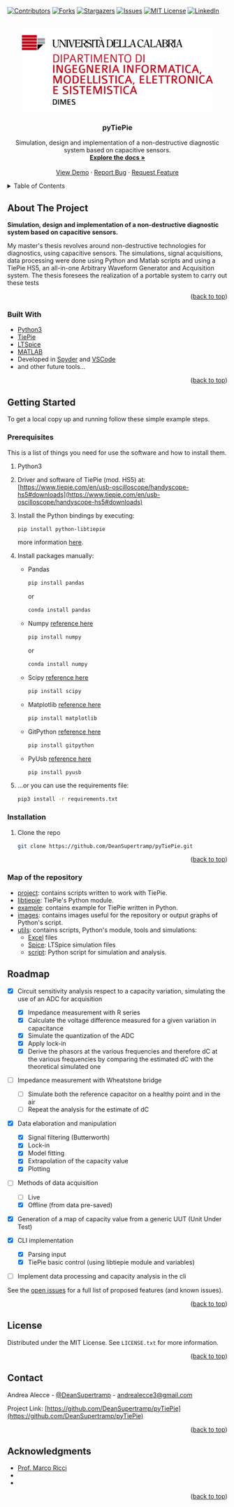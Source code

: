 <div id="top"></div>
<!--
*** Thanks for checking out the Best-README-Template. If you have a suggestion
*** that would make this better, please fork the repo and create a pull request
*** or simply open an issue with the tag "enhancement".
*** Don't forget to give the project a star!
*** Thanks again! Now go create something AMAZING! :D
-->



<!-- PROJECT SHIELDS -->
<!--
*** I'm using markdown "reference style" links for readability.
*** Reference links are enclosed in brackets [ ] instead of parentheses ( ).
*** See the bottom of this document for the declaration of the reference variables
*** for contributors-url, forks-url, etc. This is an optional, concise syntax you may use.
*** https://www.markdownguide.org/basic-syntax/#reference-style-links
-->
[![Contributors][contributors-shield]][contributors-url]
[![Forks][forks-shield]][forks-url]
[![Stargazers][stars-shield]][stars-url]
[![Issues][issues-shield]][issues-url]
[![MIT License][license-shield]][license-url]
[![LinkedIn][linkedin-shield]][linkedin-url]



<!-- PROJECT LOGO -->
<br />
<div align="center">
  <a href="https://github.com/DeanSupertramp/pyTiePie">
    <img src="images/logo_dimes.png" alt="Logo" width="438" height="192">
  </a>

<h3 align="center">pyTiePie</h3>

  <p align="center">
Simulation, design and implementation of a non-destructive diagnostic system based on capacitive sensors.
    <br />
    <a href="https://github.com/DeanSupertramp/pyTiePie"><strong>Explore the docs »</strong></a>
    <br />
    <br />
    <a href="https://github.com/DeanSupertramp/pyTiePie">View Demo</a>
    ·
    <a href="https://github.com/DeanSupertramp/pyTiePie/issues">Report Bug</a>
    ·
    <a href="https://github.com/DeanSupertramp/pyTiePie/issues">Request Feature</a>
  </p>
</div>



<!-- TABLE OF CONTENTS -->
<details>
  <summary>Table of Contents</summary>
  <ol>
    <li>
      <a href="#about-the-project">About The Project</a>
      <ul>
        <li><a href="#built-with">Built With</a></li>
      </ul>
    </li>
    <li>
      <a href="#getting-started">Getting Started</a>
      <ul>
        <li><a href="#prerequisites">Prerequisites</a></li>
        <li><a href="#installation">Installation</a></li>
      </ul>
    </li>
    <li><a href="#roadmap">Roadmap</a></li>
    <li><a href="#license">License</a></li>
    <li><a href="#contact">Contact</a></li>
    <li><a href="#acknowledgments">Acknowledgments</a></li>
  </ol>
</details>



<!-- ABOUT THE PROJECT -->
## About The Project

<!-- 
[![Product Name Screen Shot][product-screenshot]](https://example.com) -->

<!-- Here's a blank template to get started: To avoid retyping too much info. Do a search and replace with your text editor for the following: `DeanSupertramp`, `pyTiePie`, `DeanSupertramp`, `andrea-alecce`, `gmail`, `andrealecce3`, `project_title`, `project_description` -->

**Simulation, design and implementation of a non-destructive diagnostic system based on capacitive sensors.**

My master's thesis revolves around non-destructive technologies for diagnostics, using capacitive sensors. The simulations, signal acquisitions, data processing were done using Python and Matlab scripts and using a TiePie HS5, an all-in-one Arbitrary Waveform Generator and Acquisition system. The thesis foresees the realization of a portable system to carry out these tests
<p align="right">(<a href="#top">back to top</a>)</p>

### Built With
* [Python3](https://www.python.org/)
* [TiePie](https://www.tiepie.com/en)
* [LTSpice](https://www.analog.com/en/design-center/design-tools-and-calculators/ltspice-simulator.html)
* [MATLAB](https://mathworks.com/products/matlab.html)
* Developed in [Spyder](https://www.spyder-ide.org/) and [VSCode](https://code.visualstudio.com/)
* and other future tools...
<p align="right">(<a href="#top">back to top</a>)</p>

<!-- GETTING STARTED -->
## Getting Started
To get a local copy up and running follow these simple example steps.

### Prerequisites
This is a list of things you need for use the software and how to install them.
1. Python3
2. Driver and software of TiePie (mod. HS5) at: [https://www.tiepie.com/en/usb-oscilloscope/handyscope-hs5#downloads](https://www.tiepie.com/en/usb-oscilloscope/handyscope-hs5#downloads)
3. Install the Python bindings by executing: 
    ```sh
    pip install python-libtiepie
    ```
    more information [here](https://www.tiepie.com/en/libtiepie-sdk/python).

4. Install packages manually:
    * Pandas
      ```sh
      pip install pandas
      ```
      or
      ```sh
      conda install pandas
      ```
    * Numpy [reference here](https://numpy.org/install/)
      ```sh
      pip install numpy
      ```
      or
      ```sh
      conda install numpy
      ```
    * Scipy [reference here](https://scipy.org/install/)
      ```sh
      pip install scipy
      ```
    * Matplotlib [reference here](https://matplotlib.org/stable/users/installing/index.html)
      ```sh
      pip install matplotlib
      ```
    * GitPython [reference here](https://gitpython.readthedocs.io/en/stable/)
      ```sh
      pip install gitpython
      ```
    * PyUsb [reference here](https://pypi.org/project/pyusb/)
      ```sh
      pip install pyusb
      ```
5. ...or you can use the requirements file:
    ```sh
    pip3 install -r requirements.txt
    ```

### Installation
1. Clone the repo
   ```sh
   git clone https://github.com/DeanSupertramp/pyTiePie.git
   ```
<p align="right">(<a href="#top">back to top</a>)</p>

### Map of the repository
* [project](https://github.com/DeanSupertramp/pyTiePie/tree/main/project): contains scripts written to work with TiePie.
* [libtiepie](https://github.com/DeanSupertramp/pyTiePie/tree/main/libtiepie): TiePie's Python module.
* [example](https://github.com/DeanSupertramp/pyTiePie/tree/main/examples): contains example for TiePie written in Python.
* [images](https://github.com/DeanSupertramp/pyTiePie/tree/main/images): contains images useful for the repository or output graphs of Python's script.
* [utils](https://github.com/DeanSupertramp/pyTiePie/tree/main/utils): contains scripts, Python's module, tools and simulations:
  * [Excel](https://github.com/DeanSupertramp/pyTiePie/tree/main/utils/Excell) files
  * [Spice](https://github.com/DeanSupertramp/pyTiePie/tree/main/utils/Spice_Circuit): LTSpice simulation files
  * [script](https://github.com/DeanSupertramp/pyTiePie/tree/main/utils/script): Python script for simulation and analysis.  

<!-- USAGE EXAMPLES -->
<!-- ## Usage

Use this space to show useful examples of how a project can be used. Additional screenshots, code examples and demos work well in this space. You may also link to more resources.

_For more examples, please refer to the [Documentation](https://example.com)_

<p align="right">(<a href="#top">back to top</a>)</p>
 -->


<!-- ROADMAP -->
## Roadmap
- [x] Circuit sensitivity analysis respect to a capacity variation, simulating the use of an ADC for acquisition
  - [x] Impedance measurement with R series
  - [x] Calculate the voltage difference measured for a given variation in capacitance
  - [x] Simulate the quantization of the ADC
  - [x] Apply lock-in
  - [x] Derive the phasors at the various frequencies and therefore dC at the various frequencies by comparing the estimated dC with the theoretical simulated one
- [ ] Impedance measurement with Wheatstone bridge
  - [ ] Simulate both the reference capacitor on a healthy point and in the air
  - [ ] Repeat the analysis for the estimate of dC
- [x] Data elaboration and manipulation 
  - [x] Signal filtering (Butterworth)
  - [x] Lock-in
  - [x] Model fitting
  - [x] Extrapolation of the capacity value
  - [x] Plotting
- [ ] Methods of data acquisition
  - [ ] Live
  - [x] Offline (from data pre-saved)
- [x] Generation of a map of capacity value from a generic UUT (Unit Under Test)
- [x] CLI implementation
  - [x] Parsing input
  - [x] TiePie basic control (using libtiepie module and variables)
- [ ] Implement data processing and capacity analysis in the cli



See the [open issues](https://github.com/DeanSupertramp/pyTiePie/issues) for a full list of proposed features (and known issues).

<p align="right">(<a href="#top">back to top</a>)</p>



<!-- CONTRIBUTING -->
<!-- ## Contributing

Contributions are what make the open source community such an amazing place to learn, inspire, and create. Any contributions you make are **greatly appreciated**.

If you have a suggestion that would make this better, please fork the repo and create a pull request. You can also simply open an issue with the tag "enhancement".
Don't forget to give the project a star! Thanks again!

1. Fork the Project
2. Create your Feature Branch (`git checkout -b feature/AmazingFeature`)
3. Commit your Changes (`git commit -m 'Add some AmazingFeature'`)
4. Push to the Branch (`git push origin feature/AmazingFeature`)
5. Open a Pull Request

<p align="right">(<a href="#top">back to top</a>)</p>
 -->


<!-- LICENSE -->
## License

Distributed under the MIT License. See `LICENSE.txt` for more information.

<p align="right">(<a href="#top">back to top</a>)</p>



<!-- CONTACT -->
## Contact

Andrea Alecce - [@DeanSupertramp](https://twitter.com/DeanSupertramp) - andrealecce3@gmail.com

Project Link: [https://github.com/DeanSupertramp/pyTiePie](https://github.com/DeanSupertramp/pyTiePie)

<p align="right">(<a href="#top">back to top</a>)</p>



<!-- ACKNOWLEDGMENTS -->
## Acknowledgments

* [Prof. Marco Ricci]()
* []()
* []()

<p align="right">(<a href="#top">back to top</a>)</p>



<!-- MARKDOWN LINKS & IMAGES -->
<!-- https://www.markdownguide.org/basic-syntax/#reference-style-links -->
[contributors-shield]: https://img.shields.io/github/contributors/DeanSupertramp/pyTiePie.svg?style=for-the-badge
[contributors-url]: https://github.com/DeanSupertramp/pyTiePie/graphs/contributors
[forks-shield]: https://img.shields.io/github/forks/DeanSupertramp/pyTiePie.svg?style=for-the-badge
[forks-url]: https://github.com/DeanSupertramp/pyTiePie/network/members
[stars-shield]: https://img.shields.io/github/stars/DeanSupertramp/pyTiePie.svg?style=for-the-badge
[stars-url]: https://github.com/DeanSupertramp/pyTiePie/stargazers
[issues-shield]: https://img.shields.io/github/issues/DeanSupertramp/pyTiePie.svg?style=for-the-badge
[issues-url]: https://github.com/DeanSupertramp/pyTiePie/issues
[license-shield]: https://img.shields.io/github/license/DeanSupertramp/pyTiePie.svg?style=for-the-badge
[license-url]: https://github.com/DeanSupertramp/pyTiePie/blob/master/LICENSE.txt
[linkedin-shield]: https://img.shields.io/badge/-LinkedIn-black.svg?style=for-the-badge&logo=linkedin&colorB=555
[linkedin-url]: https://linkedin.com/in/andrea-alecce
[product-screenshot]: images/screenshot.png
